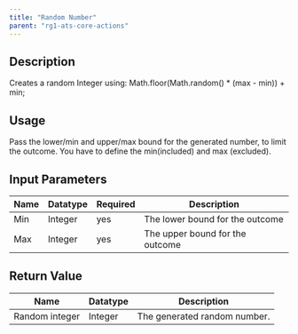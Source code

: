 ```yaml
---
title: "Random Number"
parent: "rg1-ats-core-actions"
---
```


## Description

Creates a random Integer using:
Math.floor(Math.random() * (max - min)) + min;

## Usage

Pass the lower/min and upper/max bound for the generated number, to limit the outcome.
You have to define the min(included) and max (excluded).

## Input Parameters

Name | Datatype | Required | Description
---- | -------- | ------- |---------------
Min | Integer | yes | The lower bound for the outcome
Max | Integer | yes | The upper bound for the outcome

## Return Value

Name | Datatype | Description
---- | --------- | ---------------
Random integer | Integer | The generated random number.
